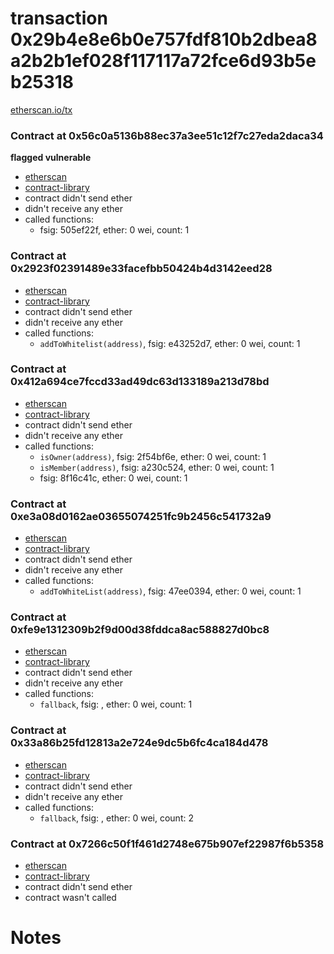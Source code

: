 # transaction 0x29b4e8e6b0e757fdf810b2dbea8a2b2b1ef028f117117a72fce6d93b5eb25318

[etherscan.io/tx](https://etherscan.io/tx/0x29b4e8e6b0e757fdf810b2dbea8a2b2b1ef028f117117a72fce6d93b5eb25318)


### Contract at 0x56c0a5136b88ec37a3ee51c12f7c27eda2daca34

**flagged vulnerable**

* [etherscan](https://etherscan.io/address/0x56c0a5136b88ec37a3ee51c12f7c27eda2daca34)
* [contract-library](https://contract-library.com/contracts/Ethereum/56c0a5136b88ec37a3ee51c12f7c27eda2daca34)
* contract didn't send ether
* didn't receive any ether
* called functions:
    * fsig: 505ef22f, ether: 0 wei, count: 1


### Contract at 0x2923f02391489e33facefbb50424b4d3142eed28

* [etherscan](https://etherscan.io/address/0x2923f02391489e33facefbb50424b4d3142eed28)
* [contract-library](https://contract-library.com/contracts/Ethereum/2923f02391489e33facefbb50424b4d3142eed28)
* contract didn't send ether
* didn't receive any ether
* called functions:
    * `addToWhitelist(address)`, fsig: e43252d7, ether: 0 wei, count: 1


### Contract at 0x412a694ce7fccd33ad49dc63d133189a213d78bd

* [etherscan](https://etherscan.io/address/0x412a694ce7fccd33ad49dc63d133189a213d78bd)
* [contract-library](https://contract-library.com/contracts/Ethereum/412a694ce7fccd33ad49dc63d133189a213d78bd)
* contract didn't send ether
* didn't receive any ether
* called functions:
    * `isOwner(address)`, fsig: 2f54bf6e, ether: 0 wei, count: 1
    * `isMember(address)`, fsig: a230c524, ether: 0 wei, count: 1
    * fsig: 8f16c41c, ether: 0 wei, count: 1


### Contract at 0xe3a08d0162ae03655074251fc9b2456c541732a9

* [etherscan](https://etherscan.io/address/0xe3a08d0162ae03655074251fc9b2456c541732a9)
* [contract-library](https://contract-library.com/contracts/Ethereum/e3a08d0162ae03655074251fc9b2456c541732a9)
* contract didn't send ether
* didn't receive any ether
* called functions:
    * `addToWhiteList(address)`, fsig: 47ee0394, ether: 0 wei, count: 1


### Contract at 0xfe9e1312309b2f9d00d38fddca8ac588827d0bc8

* [etherscan](https://etherscan.io/address/0xfe9e1312309b2f9d00d38fddca8ac588827d0bc8)
* [contract-library](https://contract-library.com/contracts/Ethereum/fe9e1312309b2f9d00d38fddca8ac588827d0bc8)
* contract didn't send ether
* didn't receive any ether
* called functions:
    * `fallback`, fsig: , ether: 0 wei, count: 1


### Contract at 0x33a86b25fd12813a2e724e9dc5b6fc4ca184d478

* [etherscan](https://etherscan.io/address/0x33a86b25fd12813a2e724e9dc5b6fc4ca184d478)
* [contract-library](https://contract-library.com/contracts/Ethereum/33a86b25fd12813a2e724e9dc5b6fc4ca184d478)
* contract didn't send ether
* didn't receive any ether
* called functions:
    * `fallback`, fsig: , ether: 0 wei, count: 2


### Contract at 0x7266c50f1f461d2748e675b907ef22987f6b5358

* [etherscan](https://etherscan.io/address/0x7266c50f1f461d2748e675b907ef22987f6b5358)
* [contract-library](https://contract-library.com/contracts/Ethereum/7266c50f1f461d2748e675b907ef22987f6b5358)
* contract didn't send ether
* contract wasn't called

# Notes


